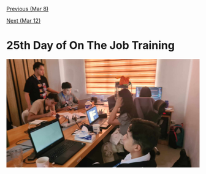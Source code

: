 [Previous (Mar 8)](./03-08-2024.md)

[Next (Mar 12)](./03-12-2024.md)

# 25th Day of On The Job Training

![March 11](./assets/img/mar-11.jpg)
